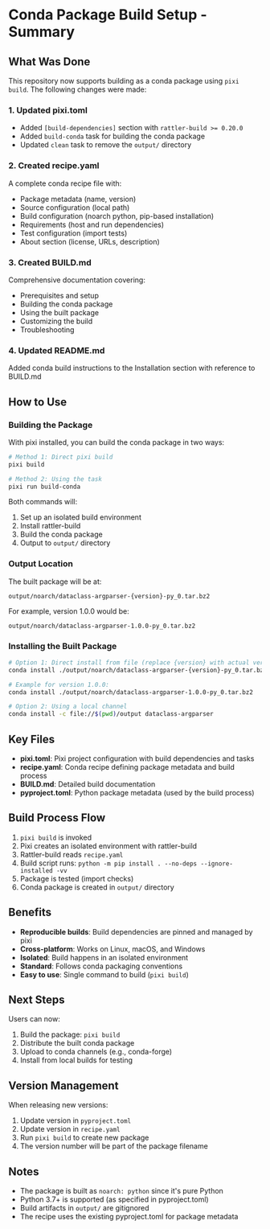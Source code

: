 # Conda Package Build Setup - Summary

## What Was Done

This repository now supports building as a conda package using `pixi build`. The following changes were made:

### 1. Updated pixi.toml
- Added `[build-dependencies]` section with `rattler-build >= 0.20.0`
- Added `build-conda` task for building the conda package
- Updated `clean` task to remove the `output/` directory

### 2. Created recipe.yaml
A complete conda recipe file with:
- Package metadata (name, version)
- Source configuration (local path)
- Build configuration (noarch python, pip-based installation)
- Requirements (host and run dependencies)
- Test configuration (import tests)
- About section (license, URLs, description)

### 3. Created BUILD.md
Comprehensive documentation covering:
- Prerequisites and setup
- Building the conda package
- Using the built package
- Customizing the build
- Troubleshooting

### 4. Updated README.md
Added conda build instructions to the Installation section with reference to BUILD.md

## How to Use

### Building the Package

With pixi installed, you can build the conda package in two ways:

```bash
# Method 1: Direct pixi build
pixi build

# Method 2: Using the task
pixi run build-conda
```

Both commands will:
1. Set up an isolated build environment
2. Install rattler-build
3. Build the conda package
4. Output to `output/` directory

### Output Location

The built package will be at:
```
output/noarch/dataclass-argparser-{version}-py_0.tar.bz2
```

For example, version 1.0.0 would be:
```
output/noarch/dataclass-argparser-1.0.0-py_0.tar.bz2
```

### Installing the Built Package

```bash
# Option 1: Direct install from file (replace {version} with actual version)
conda install ./output/noarch/dataclass-argparser-{version}-py_0.tar.bz2

# Example for version 1.0.0:
conda install ./output/noarch/dataclass-argparser-1.0.0-py_0.tar.bz2

# Option 2: Using a local channel
conda install -c file://$(pwd)/output dataclass-argparser
```

## Key Files

- **pixi.toml**: Pixi project configuration with build dependencies and tasks
- **recipe.yaml**: Conda recipe defining package metadata and build process
- **BUILD.md**: Detailed build documentation
- **pyproject.toml**: Python package metadata (used by the build process)

## Build Process Flow

1. `pixi build` is invoked
2. Pixi creates an isolated environment with rattler-build
3. Rattler-build reads `recipe.yaml`
4. Build script runs: `python -m pip install . --no-deps --ignore-installed -vv`
5. Package is tested (import checks)
6. Conda package is created in `output/` directory

## Benefits

- **Reproducible builds**: Build dependencies are pinned and managed by pixi
- **Cross-platform**: Works on Linux, macOS, and Windows
- **Isolated**: Build happens in an isolated environment
- **Standard**: Follows conda packaging conventions
- **Easy to use**: Single command to build (`pixi build`)

## Next Steps

Users can now:
1. Build the package: `pixi build`
2. Distribute the built conda package
3. Upload to conda channels (e.g., conda-forge)
4. Install from local builds for testing

## Version Management

When releasing new versions:
1. Update version in `pyproject.toml`
2. Update version in `recipe.yaml`
3. Run `pixi build` to create new package
4. The version number will be part of the package filename

## Notes

- The package is built as `noarch: python` since it's pure Python
- Python 3.7+ is supported (as specified in pyproject.toml)
- Build artifacts in `output/` are gitignored
- The recipe uses the existing pyproject.toml for package metadata
